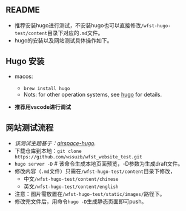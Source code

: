 ## README
- 推荐安装hugo进行测试，不安装hugo也可以直接修改`/wfst-hugo-test/content`目录下对应的`.md`文件。
- hugo的安装以及网站测试具体操作如下。

## Hugo 安装

- macos:
	- `brew install hugo`
	-  Nots: for other operation systems, see [hugo](https://gohugo.io/getting-started/installing/) for details.

- **推荐用vscode进行调试**

## 网站测试流程

- *该测试主题基于：[airspace-hugo](https://github.com/themefisher/airspace-hugo).*
- 下载仓库到本地：`git clone https://github.com/wssuzb/wfst_website_test.git`
- `hugo server -D` # 该命令生成本地页面预览，-D参数为生成draft文件。
- 修改内容（`.md`文件）只需在`/wfst-hugo-test/content`目录下修改，
	- 中文`/wfst-hugo-test/content/chinese`
	- 英文`/wfst-hugo-test/content/english`
- 注意：图片需放置在`/wfst-hugo-test/static/images/`路径下。
- 修改完文件后，用命令`hugo -D`生成静态页面即可push。